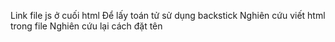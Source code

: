 Link file js ở cuối html
Để lấy toán tử sử dụng backstick
Nghiên cứu viết html trong file
Nghiên cứu lại cách đặt tên
